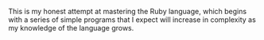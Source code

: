 This is my honest attempt at mastering the Ruby language, which begins with a series of simple programs that I expect will increase in complexity as my knowledge of the language grows.
